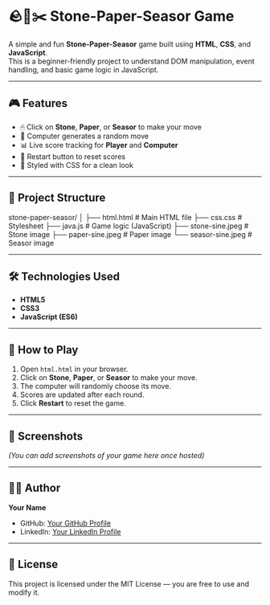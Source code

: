 # 🪨📄✂️ Stone-Paper-Seasor Game

A simple and fun **Stone-Paper-Seasor** game built using **HTML**, **CSS**, and **JavaScript**.  
This is a beginner-friendly project to understand DOM manipulation, event handling, and basic game logic in JavaScript.

---

## 🎮 Features
- 🖱 Click on **Stone**, **Paper**, or **Seasor** to make your move
- 🤖 Computer generates a random move
- 📊 Live score tracking for **Player** and **Computer**
- 🔄 Restart button to reset scores
- 🎨 Styled with CSS for a clean look

---

## 📂 Project Structure
stone-paper-seasor/
│
├── html.html # Main HTML file
├── css.css # Stylesheet
├── java.js # Game logic (JavaScript)
├── stone-sine.jpeg # Stone image
├── paper-sine.jpeg # Paper image
└── seasor-sine.jpeg # Seasor image

---

## 🛠 Technologies Used
- **HTML5**
- **CSS3**
- **JavaScript (ES6)**

---

## 🚀 How to Play
1. Open `html.html` in your browser.
2. Click on **Stone**, **Paper**, or **Seasor** to make your move.
3. The computer will randomly choose its move.
4. Scores are updated after each round.
5. Click **Restart** to reset the game.

---

## 📸 Screenshots
*(You can add screenshots of your game here once hosted)*

---

## 🧑‍💻 Author
**Your Name**  
- GitHub: [Your GitHub Profile](https://github.com/YOUR-USERNAME)  
- LinkedIn: [Your LinkedIn Profile](https://linkedin.com/in/YOUR-LINKEDIN)  

---

## 📜 License
This project is licensed under the MIT License — you are free to use and modify it.

